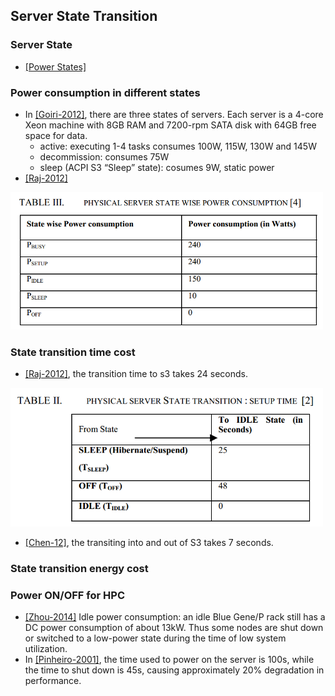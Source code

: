 ## Server State Transition

### Server State
- [[Power States]](http://en.wikipedia.org/wiki/Sleep_mode)

### Power consumption in different states
- In [[Goiri-2012]](../../papers/GoiriL12_GreenHadoop.md), there are three states of servers. Each server is a 4-core Xeon machine with 8GB RAM and 7200-rpm SATA disk with 64GB free space for data. 
	- active: executing 1-4 tasks consumes 100W, 115W, 130W and 145W
	- decommission: consumes 75W
	- sleep (ACPI S3 “Sleep” state): cosumes 9W, static power
- [[Raj-2012]](http://ieeexplore.ieee.org/stamp/stamp.jsp?tp=&arnumber=6151371)

<img src="../figs/powerStates.PNG" width="500px" />

### State transition time cost
- [[Raj-2012]](http://ieeexplore.ieee.org/stamp/stamp.jsp?tp=&arnumber=6151371), the transition time to s3 takes 24 seconds.

<img src="../figs/transitionTime.PNG" width="500px" />

- [[Chen-12]](../../papers/ChenHT12-greenAware-geo-schedule.md), the transiting into and out of S3 takes 7 seconds.

### State transition energy cost


### Power ON/OFF for HPC
- [[Zhou-2014]](papers/ZhouLTD14-IBM-power-aware.md) Idle power consumption: an idle Blue Gene/P rack still has a DC power consumption of about 13kW. Thus some nodes are shut down or switched to a low-power state during the time of low system utilization. 
- In [[Pinheiro-2001]](http://citeseerx.ist.psu.edu/viewdoc/summary?doi=10.1.1.16.2690), the time used to power on the server is 100s, while the time to shut down is 45s, causing approximately 20% degradation in performance. 

